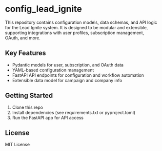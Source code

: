 # config_lead_ignite

This repository contains configuration models, data schemas, and API logic for the Lead Ignite system. It is designed to be modular and extensible, supporting integrations with user profiles, subscription management, OAuth, and more.

## Key Features
- Pydantic models for user, subscription, and OAuth data
- YAML-based configuration management
- FastAPI API endpoints for configuration and workflow automation
- Extensible data model for campaign and company info

## Getting Started
1. Clone this repo
2. Install dependencies (see requirements.txt or pyproject.toml)
3. Run the FastAPI app for API access

## License
MIT License
